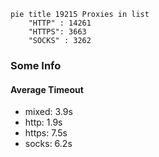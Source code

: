 
```mermaid
pie title 19215 Proxies in list
    "HTTP" : 14261
    "HTTPS": 3663
    "SOCKS" : 3262
```

### Some Info
#### Average Timeout

- mixed: 3.9s
- http: 1.9s
- https: 7.5s
- socks: 6.2s